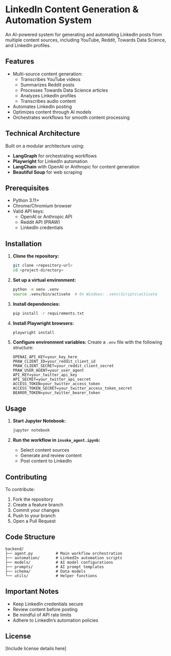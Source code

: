 
# LinkedIn Content Generation & Automation System

An AI-powered system for generating and automating LinkedIn posts from multiple content sources, including YouTube, Reddit, Towards Data Science, and LinkedIn profiles.

## Features

- Multi-source content generation:
  - Transcribes YouTube videos
  - Summarizes Reddit posts
  - Processes Towards Data Science articles
  - Analyzes LinkedIn profiles
  - Transcribes audio content
- Automates LinkedIn posting
- Optimizes content through AI models
- Orchestrates workflows for smooth content processing

## Technical Architecture

Built on a modular architecture using:
- **LangGraph** for orchestrating workflows
- **Playwright** for LinkedIn automation
- **LangChain** with OpenAI or Anthropic for content generation
- **Beautiful Soup** for web scraping

## Prerequisites

- Python 3.11+
- Chrome/Chromium browser
- Valid API keys:
  - OpenAI or Anthropic API
  - Reddit API (PRAW)
  - LinkedIn credentials

## Installation

1. **Clone the repository:**
   ```bash
   git clone <repository-url>
   cd <project-directory>
   ```

2. **Set up a virtual environment:**
   ```bash
   python -m venv .venv
   source .venv/bin/activate  # On Windows: .venv\Scripts\activate
   ```

3. **Install dependencies:**
   ```bash
   pip install -r requirements.txt
   ```

4. **Install Playwright browsers:**
   ```bash
   playwright install
   ```

5. **Configure environment variables:**
   Create a `.env` file with the following structure:
   ```plaintext
   OPENAI_API_KEY=your_key_here
   PRAW_CLIENT_ID=your_reddit_client_id
   PRAW_CLIENT_SECRET=your_reddit_client_secret
   PRAW_USER_AGENT=your_user_agent
   API_KEY=your_twitter_api_key
   API_SECRET=your_twitter_api_secret
   ACCESS_TOKEN=your_twitter_access_token
   ACCESS_TOKEN_SECRET=your_twitter_access_token_secret
   BEARER_TOKEN=your_twitter_bearer_token
   ```

## Usage

1. **Start Jupyter Notebook:**
   ```bash
   jupyter notebook
   ```

2. **Run the workflow in `invoke_agent.ipynb`:**
   - Select content sources
   - Generate and review content
   - Post content to LinkedIn

## Contributing

To contribute:
1. Fork the repository
2. Create a feature branch
3. Commit your changes
4. Push to your branch
5. Open a Pull Request

## Code Structure

```plaintext
backend/
├── agent.py          # Main workflow orchestration
├── automation/       # LinkedIn automation scripts
├── models/           # AI model configurations
├── prompts/          # AI prompt templates
├── schema/           # Data models
└── utils/            # Helper functions
```

## Important Notes

- Keep LinkedIn credentials secure
- Review content before posting
- Be mindful of API rate limits
- Adhere to LinkedIn’s automation policies

## License

[Include license details here]
